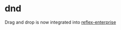 # dnd

Drag and drop is now integrated into [reflex-enterprise](https://reflex.dev/docs/enterprise/drag-and-drop/)
